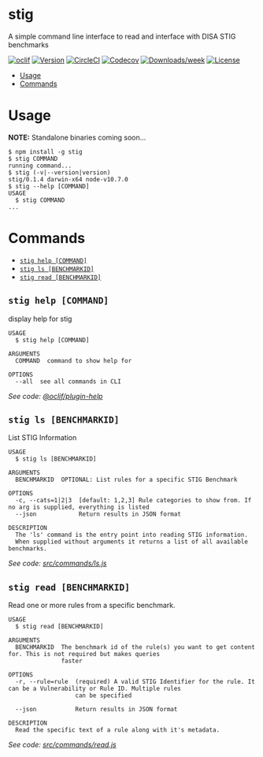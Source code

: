 stig
====

A simple command line interface to read and interface with DISA STIG benchmarks

[![oclif](https://img.shields.io/badge/cli-oclif-brightgreen.svg)](https://oclif.io)
[![Version](https://img.shields.io/npm/v/stig.svg)](https://npmjs.org/package/stig)
[![CircleCI](https://circleci.com/gh/defionscode/stig-cli/tree/master.svg?style=shield)](https://circleci.com/gh/defionscode/stig-cli/tree/master)
[![Codecov](https://codecov.io/gh/defionscode/stig-cli/branch/master/graph/badge.svg)](https://codecov.io/gh/defionscode/stig-cli)
[![Downloads/week](https://img.shields.io/npm/dw/stig.svg)](https://npmjs.org/package/stig)
[![License](https://img.shields.io/npm/l/stig.svg)](https://github.com/defionscode/stig-cli/blob/master/package.json)

<!-- toc -->
* [Usage](#usage)
* [Commands](#commands)
<!-- tocstop -->
# Usage

**NOTE:** Standalone binaries coming soon...

<!-- usage -->
```sh-session
$ npm install -g stig
$ stig COMMAND
running command...
$ stig (-v|--version|version)
stig/0.1.4 darwin-x64 node-v10.7.0
$ stig --help [COMMAND]
USAGE
  $ stig COMMAND
...
```
<!-- usagestop -->
# Commands
<!-- commands -->
* [`stig help [COMMAND]`](#stig-help-command)
* [`stig ls [BENCHMARKID]`](#stig-ls-benchmarkid)
* [`stig read [BENCHMARKID]`](#stig-read-benchmarkid)

## `stig help [COMMAND]`

display help for stig

```
USAGE
  $ stig help [COMMAND]

ARGUMENTS
  COMMAND  command to show help for

OPTIONS
  --all  see all commands in CLI
```

_See code: [@oclif/plugin-help](https://github.com/oclif/plugin-help/blob/v2.1.0/src/commands/help.ts)_

## `stig ls [BENCHMARKID]`

List STIG Information

```
USAGE
  $ stig ls [BENCHMARKID]

ARGUMENTS
  BENCHMARKID  OPTIONAL: List rules for a specific STIG Benchmark

OPTIONS
  -c, --cats=1|2|3  [default: 1,2,3] Rule categories to show from. If no arg is supplied, everything is listed
  --json            Return results in JSON format

DESCRIPTION
  The 'ls' command is the entry point into reading STIG information.
  When supplied without arguments it returns a list of all available benchmarks.
```

_See code: [src/commands/ls.js](https://github.com/defionscode/stig-cli/blob/v0.1.4/src/commands/ls.js)_

## `stig read [BENCHMARKID]`

Read one or more rules from a specific benchmark.

```
USAGE
  $ stig read [BENCHMARKID]

ARGUMENTS
  BENCHMARKID  The benchmark id of the rule(s) you want to get content for. This is not required but makes queries
               faster

OPTIONS
  -r, --rule=rule  (required) A valid STIG Identifier for the rule. It can be a Vulnerability or Rule ID. Multiple rules
                   can be specified

  --json           Return results in JSON format

DESCRIPTION
  Read the specific text of a rule along with it's metadata.
```

_See code: [src/commands/read.js](https://github.com/defionscode/stig-cli/blob/v0.1.4/src/commands/read.js)_
<!-- commandsstop -->
